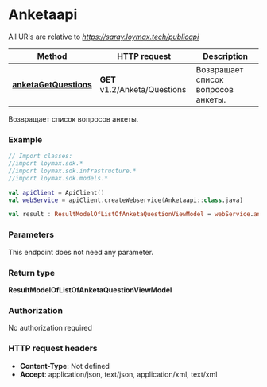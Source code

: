 # Anketaapi

All URIs are relative to *https://saray.loymax.tech/publicapi*

Method | HTTP request | Description
------------- | ------------- | -------------
[**anketaGetQuestions**](Anketaapi.md#anketaGetQuestions) | **GET** v1.2/Anketa/Questions | Возвращает список вопросов анкеты.



Возвращает список вопросов анкеты.

### Example
```kotlin
// Import classes:
//import loymax.sdk.*
//import loymax.sdk.infrastructure.*
//import loymax.sdk.models.*

val apiClient = ApiClient()
val webService = apiClient.createWebservice(Anketaapi::class.java)

val result : ResultModelOfListOfAnketaQuestionViewModel = webService.anketaGetQuestions()
```

### Parameters
This endpoint does not need any parameter.

### Return type

**ResultModelOfListOfAnketaQuestionViewModel**

### Authorization

No authorization required

### HTTP request headers

 - **Content-Type**: Not defined
 - **Accept**: application/json, text/json, application/xml, text/xml

